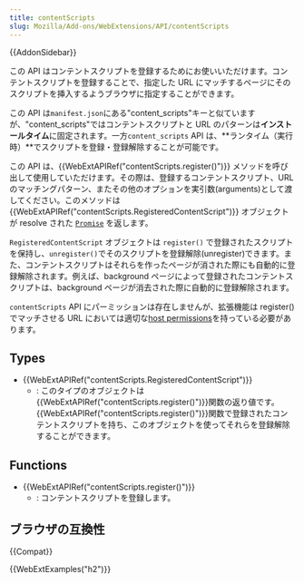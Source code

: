 ```yaml
---
title: contentScripts
slug: Mozilla/Add-ons/WebExtensions/API/contentScripts
---
```


{{AddonSidebar}}

この API はコンテントスクリプトを登録するためにお使いいただけます。コンテントスクリプトを登録することで、指定した URL にマッチするページにそのスクリプトを挿入するようブラウザに指定することができます。

この API は`manifest.json`にある"content_scripts"キーと似ていますが、"content_scripts"ではコンテントスクリプトと URL のパターンは**インストールタイム**に固定されます。一方`content_scripts` API は、**ランタイム（実行時）**でスクリプトを登録・登録解除することが可能です。

この API は、{{WebExtAPIRef("contentScripts.register()")}} メソッドを呼び出して使用していただけます。その際は、登録するコンテントスクリプト、URL のマッチングパターン、またその他のオプションを実引数(arguments)として渡してください。このメソッドは{{WebExtAPIRef("contentScripts.RegisteredContentScript")}} オブジェクトが resolve された [`Promise`](/ja/docs/Web/JavaScript/Reference/Global_Objects/Promise) を返します。

`RegisteredContentScript` オブジェクトは `register()` で登録されたスクリプトを保持し、`unregister()`でそのスクリプトを登録解除(unregister)できます。また、コンテントスクリプトはそれらを作ったページが消された際にも自動的に登録解除されます。例えば、background ページによって登録されたコンテントスクリプトは、background ページが消去された際に自動的に登録解除されます。

`contentScripts` API にパーミッションは存在しませんが、拡張機能は register()でマッチさせる URL においては適切な[host permissions](/ja/Add-ons/WebExtensions/manifest.json/permissions#Host_permissions)を持っている必要があります。

## Types

- {{WebExtAPIRef("contentScripts.RegisteredContentScript")}}
  - : このタイプのオブジェクトは{{WebExtAPIRef("contentScripts.register()")}}関数の返り値です。{{WebExtAPIRef("contentScripts.register()")}}関数で登録されたコンテントスクリプトを持ち、このオブジェクトを使ってそれらを登録解除することができます。

## Functions

- {{WebExtAPIRef("contentScripts.register()")}}
  - : コンテントスクリプトを登録します。

## ブラウザの互換性

{{Compat}}

{{WebExtExamples("h2")}}
